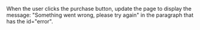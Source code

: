 When the user clicks the purchase button, update the page to display the message:
"Something went wrong, please try again" in the paragraph
that has the id="error".